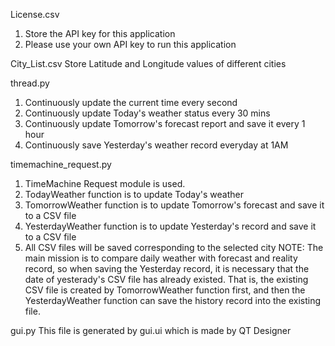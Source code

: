 License.csv
1. Store the API key for this application
2. Please use your own API key to run this application

City_List.csv
Store Latitude and Longitude values of different cities

thread.py
1. Continuously update the current time every second
2. Continuously update Today's weather status every 30 mins
3. Continuously update Tomorrow's forecast report and save it every 1 hour
4. Continuously save Yesterday's weather record everyday at 1AM

timemachine_request.py
1. TimeMachine Request module is used.
2. TodayWeather function is to update Today's weather
3. TomorrowWeather function is to update Tomorrow's forecast and save it to a CSV file
4. YesterdayWeather function is to update Yesterday's record and save it to a CSV file
5. All CSV files will be saved corresponding to the selected city
NOTE: The main mission is to compare daily weather with forecast and reality record, so when saving the Yesterday record, it is necessary that the date of yesterady's CSV file has already existed. That is, the existing CSV file is created by TomorrowWeather function first, and then the YesterdayWeather function can save the history record into the existing file.

gui.py
This file is generated by gui.ui which is made by QT Designer
